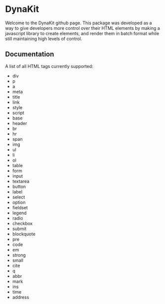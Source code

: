 # DynaKit

Welcome to the DynaKit github page. This package was developed as a way to give developers more control over their HTML elements by making
a javascript library to create elements, and render them in batch format while still maintaining high levels of control.

## Documentation

A list of all HTML tags currently supported:

- div
- p
- a
- meta
- title
- link
- style
- script
- base
- header
- br
- hr
- span
- img
- ul
- li
- ol
- table
- form
- input
- textarea
- button
- label
- select
- option
- fieldset
- legend
- radio
- checkbox
- submit
- blockquote
- pre
- code
- em
- strong
- small
- cite
- q
- abbr
- mark
- ins
- time
- address